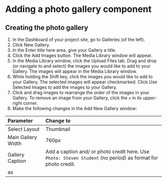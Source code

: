 # Adding a photo gallery component

## Creating the photo gallery

1. In the Dashboard of your project site, go to Galleries \(of the left\).
2. Click New Gallery.
3. In the Enter title here area, give your Gallery a title.
4. Click the Add Images button. The Media Library window will appear.
5. In the Media Library window, click the Upload Files tab. Drag and drop \(or navigate to and select\) the images you would like to add to your Gallery. The images will appear in the Media Library window.
6. While holding the Shift key, click the images you would like to add to your Gallery. The selected images will appear checkmarked. Click Use Selected Images to add the images to your Gallery. 
7. Click and drag images to rearrange the order of the images in your Gallery. To remove an image from your Gallery, click the `x` in its upper-right corner.
8. Make the following changes in the Add New Gallery window:

| Parameter | Change to |
| :--- | :--- |
| Select Layout | Thumbnail |
| Main Gallery Width | 760px |
| Gallery Caption | Add a caption and/ or photo credit here. Use `Photo: Steven Student` (no period) as format for photo credit.
 as |



